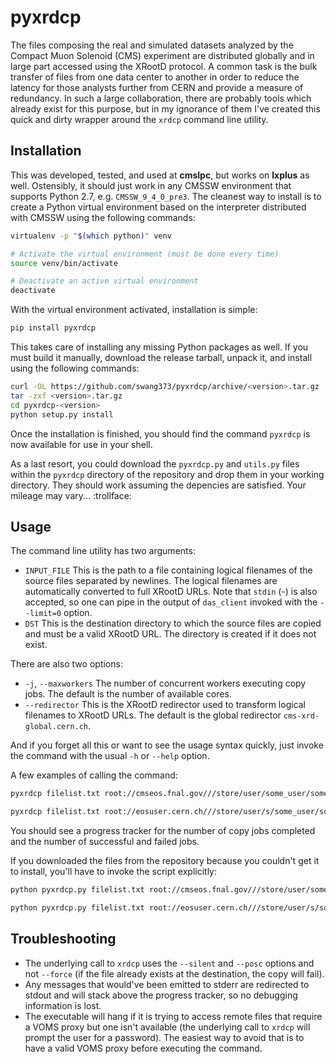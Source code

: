 # pyxrdcp

The files composing the real and simulated datasets analyzed by the Compact Muon Solenoid (CMS) experiment are distributed globally and in large part accessed using the XRootD protocol. A common task is the bulk transfer of files from one data center to another in order to reduce the latency for those analysts further from CERN and provide a measure of redundancy. In such a large collaboration, there are probably tools which already exist for this purpose, but in my ignorance of them I've created this quick and dirty wrapper around the `xrdcp` command line utility.

## Installation

This was developed, tested, and used at **cmslpc**, but works on **lxplus** as well. Ostensibly, it should just work in any CMSSW environment that supports Python 2.7, e.g. `CMSSW_9_4_0_pre3`. The cleanest way to install is to create a Python virtual environment based on the interpreter distributed with CMSSW using the following commands:

```bash
virtualenv -p "$(which python)" venv

# Activate the virtual environment (must be done every time)
source venv/bin/activate

# Deactivate an active virtual environment
deactivate
```

With the virtual environment activated, installation is simple:

```bash
pip install pyxrdcp
```

This takes care of installing any missing Python packages as well. If you must build it manually, download the release tarball, unpack it, and install using the following commands:

```bash
curl -OL https://github.com/swang373/pyxrdcp/archive/<version>.tar.gz
tar -zxf <version>.tar.gz
cd pyxrdcp-<version>
python setup.py install
```

Once the installation is finished, you should find the command `pyxrdcp` is now available for use in your shell.

As a last resort, you could download the `pyxrdcp.py` and `utils.py` files within the `pyxrdcp` directory of the repository and drop them in your working directory. They should work assuming the depencies are satisfied. Your mileage may vary... :trollface:

## Usage

The command line utility has two arguments:

* `INPUT_FILE`
  This is the path to a file containing logical filenames of the source files separated by newlines. The logical filenames are automatically converted to full XRootD URLs. Note that `stdin` (-) is also accepted, so one can pipe in the output of `das_client` invoked with the `--limit=0` option.
* `DST`
  This is the destination directory to which the source files are copied and must be a valid XRootD URL. The directory is created if it does not exist.

There are also two options:

* `-j`, `--maxworkers`
  The number of concurrent workers executing copy jobs. The default is the number of available cores.
* `--redirector`
  This is the XRootD redirector used to transform logical filenames to XRootD URLs. The default is the global redirector `cms-xrd-global.cern.ch`.

And if you forget all this or want to see the usage syntax quickly, just invoke the command with the usual `-h` or `--help` option.

A few examples of calling the command:

```bash
pyxrdcp filelist.txt root://cmseos.fnal.gov///store/user/some_user/some_dataset --redirector xrootd-cms.infn.it

pyxrdcp filelist.txt root://eosuser.cern.ch///store/user/s/some_user/some_dataset -j 8 --redirector cmsxrootd.fnal.gov
```

You should see a progress tracker for the number of copy jobs completed and the number of successful and failed jobs.

If you downloaded the files from the repository because you couldn't get it to install, you'll have to invoke the script explicitly:

```bash
python pyxrdcp.py filelist.txt root://cmseos.fnal.gov///store/user/some_user/some_dataset --redirector xrootd-cms.infn.it

python pyxrdcp.py filelist.txt root://eosuser.cern.ch///store/user/s/some_user/some_dataset -j 8 --redirector cmsxrootd.fnal.gov
```

## Troubleshooting

* The underlying call to `xrdcp` uses the `--silent` and `--posc` options and not `--force` (if the file already exists at the destination, the copy will fail).
* Any messages that would've been emitted to stderr are redirected to stdout and will stack above the progress tracker, so no debugging information is lost.
* The executable will hang if it is trying to access remote files that require a VOMS proxy but one isn't available (the underlying call to `xrdcp` will prompt the user for a password). The easiest way to avoid that is to have a valid VOMS proxy before executing the command.
